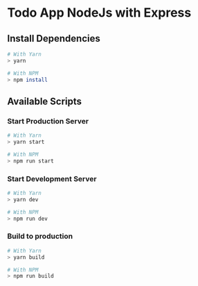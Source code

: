 # Todo App NodeJs with Express

## Install Dependencies

```bash
# With Yarn
> yarn

# With NPM
> npm install
```

## Available Scripts

### Start Production Server

```bash
# With Yarn
> yarn start

# With NPM
> npm run start
```

### Start Development Server

```bash
# With Yarn
> yarn dev

# With NPM
> npm run dev
```

### Build to production

```bash
# With Yarn
> yarn build

# With NPM
> npm run build
```
